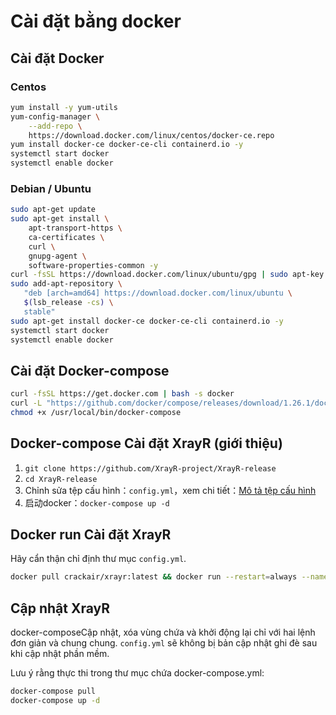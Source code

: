 # Cài đặt bằng docker

## Cài đặt Docker

### Centos

```bash
yum install -y yum-utils
yum-config-manager \
    --add-repo \
    https://download.docker.com/linux/centos/docker-ce.repo
yum install docker-ce docker-ce-cli containerd.io -y
systemctl start docker
systemctl enable docker
```

### Debian / Ubuntu

```bash
sudo apt-get update
sudo apt-get install \
    apt-transport-https \
    ca-certificates \
    curl \
    gnupg-agent \
    software-properties-common -y
curl -fsSL https://download.docker.com/linux/ubuntu/gpg | sudo apt-key add -
sudo add-apt-repository \
   "deb [arch=amd64] https://download.docker.com/linux/ubuntu \
   $(lsb_release -cs) \
   stable"
sudo apt-get install docker-ce docker-ce-cli containerd.io -y
systemctl start docker
systemctl enable docker
```

## Cài đặt Docker-compose

```bash
curl -fsSL https://get.docker.com | bash -s docker
curl -L "https://github.com/docker/compose/releases/download/1.26.1/docker-compose-$(uname -s)-$(uname -m)" -o /usr/local/bin/docker-compose
chmod +x /usr/local/bin/docker-compose
```

## Docker-compose Cài đặt XrayR \(giới thiệu\)

1. `git clone https://github.com/XrayR-project/XrayR-release`
2. `cd XrayR-release`
3. Chỉnh sửa tệp cấu hình：`config.yml`，xem chi tiết：[Mô tả tệp cấu hình](../../xrayr-pei-zhi-wen-jian-shuo-ming/config.md)
4. 启动docker：`docker-compose up -d`

## Docker run Cài đặt XrayR

Hãy cẩn thận chỉ định thư mục `config.yml`.

```bash
docker pull crackair/xrayr:latest && docker run --restart=always --name xrayr -d -v ${PATH_TO_CONFIG}/config.yml:/etc/XrayR/config.yml --network=host crackair/xrayr:latest
```

## Cập nhật XrayR

docker-composeCập nhật, xóa vùng chứa và khởi động lại chỉ với hai lệnh đơn giản và chung chung. `config.yml` sẽ không bị bản cập nhật ghi đè sau khi cập nhật phần mềm.

Lưu ý rằng thực thi trong thư mục chứa docker-compose.yml:

```bash
docker-compose pull
docker-compose up -d
```

